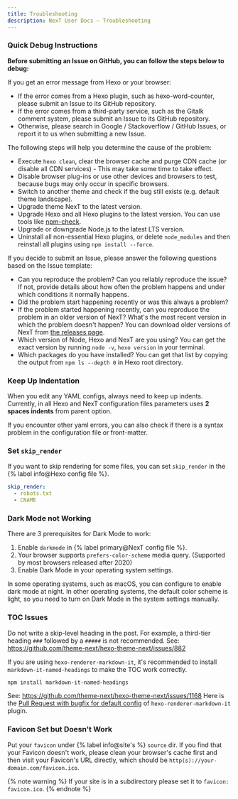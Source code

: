 ```yaml
---
title: Troubleshooting
description: NexT User Docs – Troubleshooting
---
```


### Quick Debug Instructions

**Before submitting an Issue on GitHub, you can follow the steps below to debug:**

If you get an error message from Hexo or your browser:

* If the error comes from a Hexo plugin, such as hexo-word-counter, please submit an Issue to its GitHub repository.
* If the error comes from a third-party service, such as the Gitalk comment system, please submit an Issue to its GitHub repository.
* Otherwise, please search in Google / Stackoverflow / GitHub Issues, or report it to us when submitting a new Issue.

The following steps will help you determine the cause of the problem:

* Execute `hexo clean`, clear the browser cache and purge CDN cache (or disable all CDN services) - This may take some time to take effect.
* Disable browser plug-ins or use other devices and browsers to test, because bugs may only occur in specific browsers.
* Switch to another theme and check if the bug still exists (e.g. default theme landscape).
* Upgrade theme NexT to the latest version.
* Upgrade Hexo and all Hexo plugins to the latest version. You can use tools like [npm-check](https://www.npmjs.com/package/npm-check).
* Upgrade or downgrade Node.js to the latest LTS version.
* Uninstall all non-essential Hexo plugins, or delete `node_modules` and then reinstall all plugins using `npm install --force`.

If you decide to submit an Issue, please answer the following questions based on the Issue template:

* Can you reproduce the problem? Can you reliably reproduce the issue? If not, provide details about how often the problem happens and under which conditions it normally happens.
* Did the problem start happening recently or was this always a problem?
* If the problem started happening recently, can you reproduce the problem in an older version of NexT? What's the most recent version in which the problem doesn't happen? You can download older versions of NexT from [the releases page](https://github.com/next-theme/hexo-theme-next/releases).
* Which version of Node, Hexo and NexT are you using? You can get the exact version by running `node -v`, `hexo version` in your terminal.
* Which packages do you have installed? You can get that list by copying the output from `npm ls --depth 0` in Hexo root directory.

### Keep Up Indentation

When you edit any YAML configs, always need to keep up indents.
Currently, in all Hexo and NexT configuration files parameters uses **2 spaces indents** from parent option.

If you encounter other yaml errors, you can also check if there is a syntax problem in the configuration file or front-matter.

### Set `skip_render`

If you want to skip rendering for some files, you can set `skip_render` in the {% label info@Hexo config file %}.

```yml Hexo config file
skip_render:
  - robots.txt
  - CNAME
```

### Dark Mode not Working

There are 3 prerequisites for Dark Mode to work:
1. Enable `darkmode` in {% label primary@NexT config file %}.
2. Your browser supports `prefers-color-scheme` media query. (Supported by most browsers released after 2020)
3. Enable Dark Mode in your operating system settings.

In some operating systems, such as macOS, you can configure to enable dark mode at night. In other operating systems, the default color scheme is light, so you need to turn on Dark Mode in the system settings manually.

### TOC Issues

Do not write a skip-level heading in the post. For example, a third-tier heading `###` followed by a `#####` is not recommended.
See: https://github.com/theme-next/hexo-theme-next/issues/882

If you are using `hexo-renderer-markdown-it`, it's recommended to install `markdown-it-named-headings` to make the TOC work correctly.

```bash
npm install markdown-it-named-headings
```

See: https://github.com/theme-next/hexo-theme-next/issues/1168
Here is the [Pull Request with bugfix for default config](https://github.com/hexojs/hexo-renderer-markdown-it/pull/90) of `hexo-renderer-markdown-it` plugin.

### Favicon Set but Doesn't Work

Put your `favicon` under {% label info@site's %} `source` dir. If you find that your Favicon doesn't work, please clean your browser's cache first and then visit your Favicon's URL directly, which should be `http(s)://your-domain.com/favicon.ico`.

{% note warning %}
If your site is in a subdirectory please set it to `favicon: favicon.ico`.
{% endnote %}
